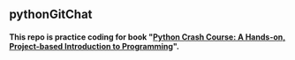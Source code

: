 ## pythonGitChat
#### This repo is practice coding for book "[Python Crash Course: A Hands-on, Project-based Introduction to Programming](https://books.google.com/books/about/Python_Crash_Course.html?id=igYvDwAAQBAJ&source=kp_book_description)".
